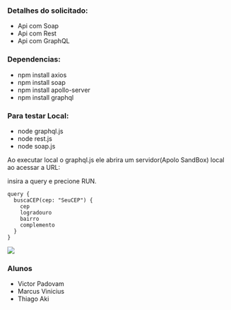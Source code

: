 
### Detalhes do solicitado:
- Api com Soap
- Api com Rest
- Api com GraphQL

### Dependencias:
- npm install axios
- npm install soap
- npm install apollo-server
- npm install graphql

### Para testar Local:
- node graphql.js 
- node rest.js 
- node soap.js


Ao executar local o graphql.js ele abrira um servidor(Apolo SandBox) local ao acessar a URL:

insira a query e precione RUN.
```
query {
  buscaCEP(cep: "SeuCEP") {
    cep
    logradouro
    bairro
    complemento
  }
}
```

<img src="https://i.ibb.co/6HDnSrw/Captura-de-Tela-2021-11-18-a-s-14-18-42.png"/>


### Alunos
- Victor Padovam 
- Marcus Vinicius 
- Thiago Aki 
